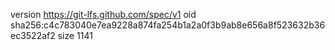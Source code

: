 version https://git-lfs.github.com/spec/v1
oid sha256:c4c783040e7ea9228a874fa254b1a2a0f3b9ab8e656a8f523632b36ec3522af2
size 1141
